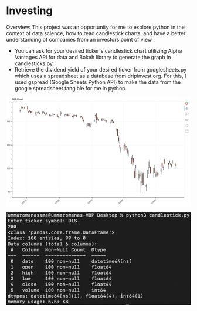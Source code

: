 # Investing

Overview: This project was an opportunity for me to explore python in the context of data science, how to read candlestick charts, and have a better understanding of companies from an investors point of view.
* You can ask for your desired ticker's candlestick chart utilizing Alpha Vantages API for data and Bokeh library to generate the graph in candlesticks.py. 
* Retrieve the dividend yield of your desired ticker from googlesheets.py which uses a spreadsheet as a database from dripinvest.org. For this, I used gspread (Google Sheets Python API) to make the data from the google spreadsheet tangible for me in python. 

![](images/DIScandlesticks.png)

![](images/DISreport.png)

